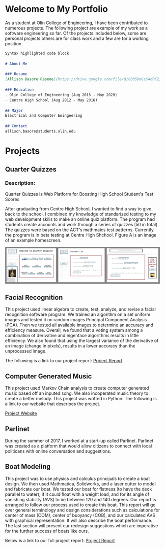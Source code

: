 # Welcome to My Portfolio

As a student at Olin College of Engineering, I have been contributed to numerous projects. The following project are example of my work as a software engineering so far. Of the projects included below, some are personal projects others are for class work and a few are for a working position.

```markdown
Syntax highlighted code block

# About Me

### Resume
[Allison Basore Resume](https://drive.google.com/file/d/0B35DnGzS4dRKZ1gzcFBtRVZJQ3c/view?usp=sharing)

### Education
- Olin College of Engineering (Aug 2016 - May 2020)
- Centre High School (Aug 2012 - May 2016)

## Major
Electrical and Computer Eningeering

## Contact
allison.basore@students.olin.edu

```

# Projects

## Quarter Quizzes

### Description:
 Quarter Quizzes is Web Platform for Boosting High School Student's Test Scores 
 
After graduating from Centre High School, I wanted to find a way to give back to the school. I combined my knowledge of standarized testing to my web development skills to make an online quiz platform. The program had students create accounts and work through a series of quizzes (50 in total). The quizzes were based on the ACT's mathmaics test patterns. Currently the program is in beta testing at Centre High Shchool. Figure A is an image of an example homescreen.

![GitHub Logo](/QQpicFinal.JPG)

## Facial Recognition

This project used linear algebra to create, test, analyze, and revise a facial recognition software program. We trained an algorithm on a set uniform images and tested it on random images Principal Component Analysis (PCA). Then we tested all available images to determine an accuracy and efficiency measure. Overall, we found that a voting system among a combination of derivative and eigenface algorithms results in little efficiency. We also found that using the largest variance of the derivative of an image (change in pixels), results in a lower accuracy than the unprocessed image.

The following is a link to our project report:
[Project Report]( https://drive.google.com/file/d/0B35DnGzS4dRKTjBsRUZnMlpHRFE/view?usp=sharing)

## Computer Generated Music
This project used Markov Chain analysis to create computer generated music based off an inputed song. We also incoperated music theory to create a better melody. This project was writted in Python. The following is a link to our website that descripes the project.

[Project Website](https://allisonlynnbasore14.github.io/ComputerMusic/program)

## Parlinet

During the summer of 2017, I worked at a start-up called Parlinet. Parlinet was created as a platform that would allow citizens to connect with local politicans with online conversation and suggestions.


## Boat Modeling
This project was to use physics and calculus principals to create a boat design. We then used Mathmatica, Solidworks, and a laser cutter to model and fabricate our boat. We tested our boat for flatness (to have the deck parallel to water), if it could float with a weight load, and for its angle of vanishing stability (AVS) to be between 120 and 140 degrees. Our report is arranged to follow our process used to create this boat. This report will go over general terminology and design considerations such as calculations for center of mass (COM), center of buoyancy (COB), and our calculated AVS with graphical representation. It will also describe the boat performance. The last section will present our redesign suggestions which are imperative for the further success of boats like ours.

Below is a link to our full project report:
[Project Report]( https://drive.google.com/file/d/0B35DnGzS4dRKM3FGTW1tT0ZrMGc/view?usp=sharing)

